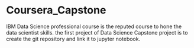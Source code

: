 # Coursera_Capstone
IBM Data Science professional course is the reputed course to hone the data scientist skills. the first project of Data Science Capstone project is to create the git repository and link it to jupyter notebook.
